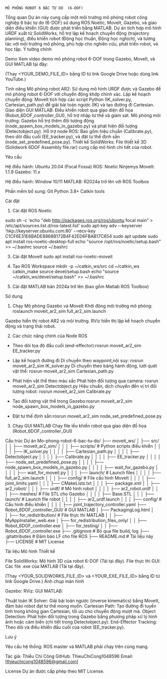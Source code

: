                                                                                   MÔ PHỎNG ROBOT 6 BẬC TỰ DO  (6-DOF)
    
Tổng quan
Dự án này cung cấp một môi trường mô phỏng robot công nghiệp 6 bậc tự do (6-DOF) sử dụng ROS Noetic, MoveIt, Gazebo, và giao diện điều khiển (GUI) được phát triển bằng MATLAB. Dự án tích hợp mô hình URDF xuất từ SolidWorks, hỗ trợ lập kế hoạch chuyển động (trajectory planning), điều khiển robot (Động học thuận, Động học nghịch), và tương tác với môi trường mô phỏng, phù hợp cho nghiên cứu, phát triển robot, và học tập.
Ý tưởng chính

Demo
Xem video demo mô phỏng robot 6-DOF trong Gazebo, MoveIt, và GUI MATLAB tại đây:

(Thay <YOUR_DEMO_FILE_ID> bằng ID từ link Google Drive hoặc dùng link YouTube.)

Tính năng
Mô phỏng robot AR2: Sử dụng mô hình URDF được và Gazebo để mô phỏng robot 6-DOF với chuyển động khớp chính xác.
Lập kế hoạch chuyển động: MoveIt tích hợp các script Python (IK_solver.py, Cartesian_path.py) để giải bài toán ngược (IK) và tạo đường đi Cartesian.
Giao diện GUI MATLAB: Điều khiển robot qua giao diện đồ họa (Robot_6DOF_controller_GUI), hỗ trợ nhập tư thế và giám sát.
Mô phỏng môi trường: Gazebo hỗ trợ thêm đối tượng động (node_spawn_box_models_in_gazebo.py) và phát hiện đối tượng (Detectobject.py).
Hỗ trợ node ROS: Bao gồm hiệu chuẩn (Calibrate.py), theo dõi đầu cuối (EE_tracker.py), và đặt tư thế định sẵn (node_set_predefined_pose.py).
Thiết kế SolidWorks: File thiết kế 3D (Solidwork 6DOF Assembly file.rar) cung cấp mô hình chi tiết của robot.

Yêu cầu

Hệ điều hành: Ubuntu 20.04 (Focal Fossa)
ROS: Noetic Ninjemys
MoveIt: 1.1.9
Gazebo: 11.x

Hệ điều hành: Window 10/11
MATLAB: R2024a trở lên với ROS Toolbox

Phần mềm bổ sung:
Git
Python 3.8+
Catkin tools


Cài đặt
1. Cài đặt ROS Noetic
   
sudo sh -c 'echo "deb http://packages.ros.org/ros/ubuntu focal main" > /etc/apt/sources.list.d/ros-latest.list'
sudo apt-key adv --keyserver 'hkp://keyserver.ubuntu.com:80' --recv-key C1CF6E31E6BADE8868B172B4F42ED6FBAB17C654
sudo apt update
sudo apt install ros-noetic-desktop-full
echo "source /opt/ros/noetic/setup.bash" >> ~/.bashrc
source ~/.bashrc

3. Cài đặt MoveIt
sudo apt install ros-noetic-moveit

4. Tạo ROS Workspace
mkdir -p ~/catkin_ws/src
cd ~/catkin_ws
catkin_make
source devel/setup.bash
echo "source ~/catkin_ws/devel/setup.bash" >> ~/.bashrc

7. Cài đặt MATLAB bản 2024a trở lên (bao gồm Matlab ROS Toolbox)

Sử dụng
1. Chạy Mô phỏng Gazebo và MoveIt
Khởi động môi trường mô phỏng:
roslaunch moveit_ar2_sim full_ar2_sim.launch


Gazebo hiển thị robot AR2 và môi trường.
RViz hiển thị lập kế hoạch chuyển động và trạng thái robot.

2. Các chức năng chính của Node ROS

- Theo dõi tọa độ đầu cuối (end-effector):rosrun moveit_ar2_sim EE_tracker.py

- Lập kế hoạch đường đi
Di chuyển theo waypoint,nội suy: rosrun moveit_ar2_sim IK_solver.py
Di chuyển theo bảng hành động, lưới quét vật thể: rosrun moveit_ar2_sim Cartesian_path.py

- Phát hiện vật thể theo màu sắc
Phát hiện đối tượng qua camera: rosrun moveit_ar2_sim Detectobject.py
Hiệu chuẩn, dịch chuyển đến vị trí đối tượng robot: rosrun moveit_ar2_sim Calibrate.py

- Tạo đối tượng vật thể trong Gazebo:rosrun moveit_ar2_sim node_spawn_box_models_in_gazebo.py
  
- Đặt tư thế định sẵn:rosrun moveit_ar2_sim node_set_predefined_pose.py



3. Chạy GUI MATLAB
Chạy file iều khiển robot qua giao diện đồ họa (Robot_6DOF_controller_GUI)


Cấu trúc Dự án
Mo-phong-robot-6-bac-tu-do/
├── moveit_ws/
│   ├── src/
│   │   ├── moveit_ar2_sim/
│   │   │   ├── scripts/                # Python scripts điều khiển
│   │   │   │   ├── IK_solver.py
│   │   │   │   ├── Cartesian_path.py
│   │   │   │   ├── Detectobject.py
│   │   │   │   ├── Calibrate.py
│   │   │   │   ├── EE_tracker.py
│   │   │   │   ├── node_set_predefined_pose.py
│   │   │   │   ├── node_spawn_box_models_in_gazebo.py
│   │   │   │   ├── wait_for_gazebo.py
│   │   │   │   ├── wait_for_moveit.py
│   │   │   ├── launch/                # Launch files
│   │   │   │   ├── full_ar2_sim.launch
│   │   │   ├── config/                # File cấu hình MoveIt
│   │   │   │   ├── joint_limits.yaml
│   │   │   ├── CMakeLists.txt
│   │   │   ├── package.xml
│   │   ├── ar2_robot/
│   │   │   ├── urdf/                  # Mô hình robot
│   │   │   │   ├── ar2_robot.urdf
│   │   │   ├── meshes/                # File STL cho Gazebo
│   │   │   │   ├── Base.STL
│   │   │   ├── launch/                # Launch file robot
│   │   │   │   ├── ar2_urdf.launch
│   │   │   ├── config/                # Cấu hình điều khiển
│   │   │   │   ├── joint_trajectory_controller.yaml
├── Robot_6DOF_controller_GUI/         # GUI MATLAB
│   ├── PackagingLog.html
│   
│   ├── for_redistribution/            # File thực thi MATLAB
│   │   ├── MyAppInstaller_web.exe
│   ├── for_redistribution_files_only/
│   │   ├── Robot_6DOF_controller.exe
│   ├── for_testing/
│   │   ├── Robot_6DOF_controller.exe
├── .gitignore                         # Bỏ qua file build, log
├── .gitattributes                     # Đảm bảo LF cho file ROS
├── README.md                          # Tài liệu này
├── LICENSE                            # MIT License

Tài liệu Mô hình Thiết kế

File SolidWorks: Mô hình 3D của robot 6-DOF (Tải tại đây).
File thực thi GUI: Các file .exe của MATLAB (Tải tại đây).

(Thay <YOUR_SOLIDWORKS_FILE_ID> và <YOUR_EXE_FILE_ID> bằng ID từ link Google Drive.)
Ảnh chụp màn hình

Gazebo: 
RViz: 
GUI MATLAB: 



Thuật toán
IK Solver: Giải bài toán ngược (inverse kinematics) bằng MoveIt, đảm bảo robot đạt tư thế mong muốn.
Cartesian Path: Tạo đường đi tuyến tính trong không gian Cartesian, tối ưu cho chuyển động mượt mà.
Object Detection: Phát hiện đối tượng trong Gazebo bằng phương pháp xử lý hình ảnh hoặc cảm biến (chi tiết trong Detectobject.py).
End-Effector Tracking: Theo dõi và điều khiển đầu cuối của robot (EE_tracker.py).

Lưu ý

Yêu cầu hệ thống:
ROS master và MATLAB phải chạy trên cùng mạng.


Tác giả: Thiều Chí Công
GitHub: ThieuChiCong1048596
Email: [thieuchicong1048596@gmail.com] 

License
Dự án được cấp phép theo MIT License.
